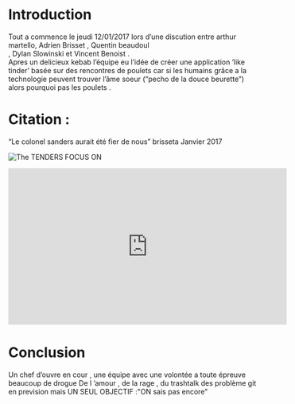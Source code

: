 <h1 id="introduction">Introduction</h1>
<p>Tout a commence le jeudi 12/01/2017 lors d’une discution entre arthur martello, Adrien Brisset , Quentin beaudoul<br/>, Dylan Slowinski et Vincent Benoist .<br/>
Apres un delicieux kebab l’équipe eu l’idée de créer une application ’like tinder’ basée sur des rencontres de poulets car si les humains grâce a la technologie peuvent trouver l’âme soeur (“pecho de la douce beurette”) alors pourquoi pas les poulets .</p>
<h1 id="citation">Citation : </h1><p>“Le colonel sanders aurait été fier de nous” brisseta Janvier 2017</p><p><img src="http://stock.wikimini.org/w/images/b/b2/Poule-134.jpg" title="UN POULET" alt="The TENDERS FOCUS ON" />
</p>
<p><iframe width="560" height="315" src="https://www.youtube.com/embed/iTHMvkmDlPE" frameborder="0" allowfullscreen></iframe></p>
<h1 id="conclusion">Conclusion</h1>
<p>Un chef d’ouvre en cour , une équipe avec une volontée a toute épreuve beaucoup de drogue De l ’amour , de la rage , du trashtalk des problème git en prevision mais UN SEUL OBJECTIF :"ON sais pas encore"</p>
                    

